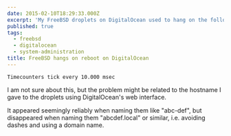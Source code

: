 ```yaml
---
date: 2015-02-10T18:29:33.000Z
excerpt: 'My FreeBSD droplets on DigitalOcean used to hang on the following line when rebooted:'
published: true
tags:
  - freebsd
  - digitalocean
  - system-administration
title: FreeBSD hangs on reboot on DigitalOcean
---
```

`Timecounters tick every 10.000 msec`

I am not sure about this, but the problem might be related to the hostname I gave to the droplets using DigitalOcean's web interface.

It appeared seemingly reliably when naming them like "abc-def", but disappeared when naming them "abcdef.local" or similar, i.e. avoiding dashes and using a domain name.
